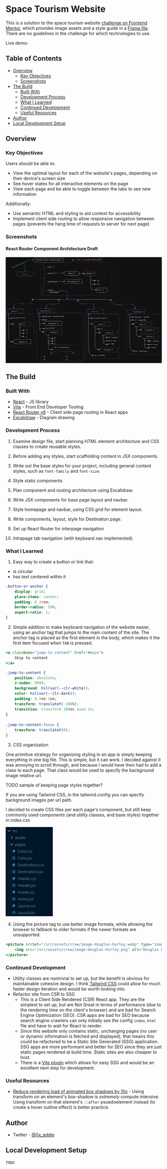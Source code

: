 # Space Tourism Website

This is a solution to the space tourism website [challenge on Frontend Mentor](https://www.frontendmentor.io/challenges/space-tourism-multipage-website-gRWj1URZ3), which provides image assets and a style guide in a [Figma file](https://www.figma.com/file/fEvMwK3DALNy5ZiVsY562l/space-tourism-website?node-id=0%3A1&t=uABUmUEvdYazx7ky-1).
There are no guidelines in the challenge for which technologies to use.

Live demo:

## Table of Contents

- [Overview](#overview)
  - [Key Objectives](#key-objectives)
  - [Screenshots](#screenshots)
- [The Build](#the-build)
  - [Built With](#built-with)
  - [Development Process](#development-process)
  - [What I Learned](#what-i-learned)
  - [Continued Development](#continued-development)
  - [Useful Resources](#useful-resources)
- [Author](#author)
- [Local Development Setup](#local-development-setup)

## Overview

### Key Objectives

Users should be able to:

- View the optimal layout for each of the website's pages, depending on their device's screen size
- See hover states for all interactive elements on the page
- View each page and be able to toggle between the tabs to see new information

Additionally:

- Use semantic HTML and styling to aid context for accessibility
- Implement client side routing to allow responsive navigation between pages (prevents the hang time of requests to server for next page)

### Screenshots

#### React Router Component Architecture Draft

![React router component architecture](/src/assets/component-architecture-draft.png)

## The Build

### Built With

- [React](https://reactjs.org/) - JS library
- [Vite](https://vitejs.dev/) - Front End Developer Tooling
- [React Router v6](https://reactrouter.com/en/main) - Client side page routing in React apps
- [Excalidraw](https://excalidraw.com) - Diagram drawing

### Development Process

1. Examine design file, start planning HTML element architecture and CSS classes to create reusable styles.
2. Before adding any styles, start scaffolding content in JSX components.
3. Write out the base styles for your project, including general content styles, such as `font-family` and `font-size`.
4. Style static components
5. Plan component and routing architecture using Excalidraw.

6. Write JSX components for base page layout and navbar.
7. Style homepage and navbar, using CSS grid for element layout.
8. Write components, layout, style for Destination page.
9. Set up React Router for interpage navigation
10. Intrapage tab navigation (with keyboard nav implemented).

### What I Learned

1. Easy way to create a button or link that:

- is circular
- has text centered within it

```css
.button-or-anchor {
	display: grid;
	place-items: center;
	padding: 0 2rem;
	border-radius: 50%;
	aspect-ratio: 1;
}
```

2. Simple addition to make keyboard navigation of the website easier, using an anchor tag that jumps to the main content of the site. The anchor tag is placed as the first element in the body, which makes it the first item focused when `TAB` is pressed.

```jsx
<a className="jump-to-content" href="#main">
	Skip to content
</a>
```

```css
.jump-to-content {
	position: absolute;
	z-index: 9999;
	background: hsl(var(--clr-white));
	color: hsl(var(--clr-dark));
	padding: 0.5em 1em;
	transform: translateY(-100%);
	transition: transform 100ms ease-in;
}

.jump-to-content:focus {
	transform: translateY(0);
}
```

3. CSS organization

One primitive strategy for organizing styling in an app is simply keeping everything in one big file.
This is simple, but it can work. I decided against it was annoying to scroll through, and because I would have then had to add a class to each page. That class would be used to specify the background image relative url.

TODO sample of keeping page styles together?

If you are using Tailwind CSS, in the tailwind.config you can specify background images per url path.

I decided to create CSS files per each page's component, but still keep commonly used components (and utility classes, and base styles) together in index.css

![Page styles](/src/assets/page-styles.png)

4. Using the picture tag to use better image formats, while allowing the browser to fallback to older formats if the newer formats are unsupported.

```jsx
<picture srcSet="/src/assets/crew/image-douglas-hurley.webp" type="image/webp">
	<img src="/src/assets/crew/image-douglas-hurley.png" alt="Douglas Hurley" />
</picture>
```

### Continued Development

- Utility classes are nontrivial to set up, but the benefit is obvious for maintainable cohesive design. I think [Tailwind CSS](https://tailwindcss.com/) could allow for much faster design iteration and would be worth looking into.
- Refactor site from CSR to SSG
  - This is a Client Side Rendered (CSR) React app. They are the simplest to set up, but are Not Great in terms of performance (due to the rendering time on the client's browser) and are bad for Search Engine Optimization (SEO). CSR apps are bad for SEO because search engine crawlers can only initially see the config `index.html` file and have to wait for React to render.
  - Since this website only contains static, unchanging pages (no user or dynamic information is fetched and displayed), that means this could be refactored to be a Static Site Generated (SSG) application. SSG apps are more performant and better for SEO since they are just static pages rendered at build time. Static sites are also cheaper to host.
  - There is a [Vite plugin](https://vite-plugin-ssr.com/pre-rendering) which allows for easy SSG and would be an excellent next step for development.

### Useful Resources

- [Reduce rendering load of animated box shadows by 10x](https://tobiasahlin.com/blog/how-to-animate-box-shadow/) - Using transform on an element's box-shadow is _extremely_ compute intensive. Using transform on that element's `::after` psuedoelement instead (to create a hover outline effect) is better practice.

## Author

- Twitter - [@0x_eddie](https://www.twitter.com/0x_eddie)

## Local Development Setup

`TODO`
